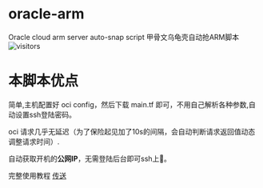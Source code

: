 # oracle-arm
Oracle cloud arm server auto-snap script 甲骨文乌龟壳自动抢ARM脚本
![visitors](https://visitor-badge.glitch.me/badge?page_id=cimmu.oracle-arm)

# 本脚本优点

简单,主机配置好 oci config，然后下载 main.tf 即可，不用自己解析各种参数,自动设置ssh登陆密码。

oci 请求几乎无延迟（为了保险起见加了10s的间隔，会自动判断请求返回值动态调整请求时间）.

自动获取开机的**公网IP**，无需登陆后台即可ssh上🐔。

完整使用教程 [传送](https://blog.iyume.top/other/136.html)
